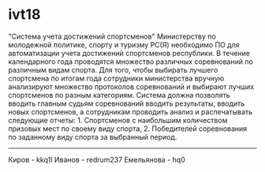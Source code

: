 # ivt18

"Система учета достижений спортсменов"
Министерству по молодежной политике, спорту и туризму РС(Я) необходимо ПО для автоматизации учета достижений спортсменов республики. В течение календарного года проводятся множество различных соревнований по различным видам спорта. Для того, чтобы выбирать лучшего спортсмена по итогам года сотрудники министерства вручную анализируют множество протоколов соревнований и выбирают лучших спортсменов по разным категориям. Система должна позволять вводить главным судьям соревнований вводить результаты, вводить новых спортсменов, а сотрудникам проводить анализ и распечатывать следующие отчеты:
	1. Спортсменов с наибольшим количеством призовых мест по своему виду спорта,
	2. Победителей соревнования по заданному виду спорта за выбранный период.
__________

Киров - kkq1l
Иванов - redrum237
Емельянова - hq0
